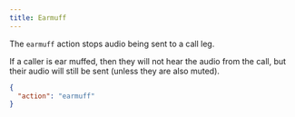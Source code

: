 ```yaml
---
title: Earmuff
---
```


The `earmuff` action stops audio being sent to a call leg.

If a caller is ear muffed, then they will not hear the audio from the call, but their audio will still be sent (unless they are also muted).

```json
{
  "action": "earmuff"
}
```
